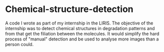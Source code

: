# Chemical-structure-detection
A code I wrote as part of my internship in the LIRIS. The objective of the internship was to detect chemical structures in degradation patterns and from that get the filiation between the molecules. It would simplify the hard process of "manual" detection and be used to analyse more images than a person could.
